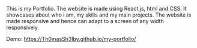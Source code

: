 This is my Portfolio. The website is made using React.js, html and CSS. It showcases about who i am, my skills and my main projects. The website is made responsive and hence can adapt to a screen of any width responsively.

Demo:
https://Th0masSh3lby.github.io/my-portfolio/
